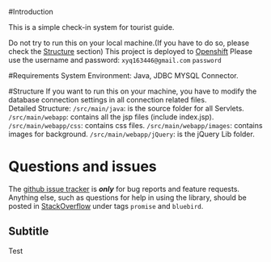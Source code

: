 #Introduction

This is a simple check-in system for tourist guide.

Do not try to run this on your local machine.(If you have to do so, please check the [Structure](https://github.com/LLTravel/Guide#Structure) section)
This project is deployed to [Openshift](https://www.openshift.com/)
Please use the username and password:
`xyq163446@gmail.com`
`password`

#Requirements
System Environment: Java, JDBC MYSQL Connector.

#Structure
If you want to run this on your machine, you have to modify the database connection settings in all connection related files.
<br>
Detailed Structure:
`/src/main/java`: is the source folder for all Servlets.
`/src/main/webapp`: contains all the jsp files (include index.jsp).
`/src/main/webapp/css`: contains css files.
`/src/main/webapp/images`: contains images for background.
`/src/main/webapp/jQuery`: is the jQuery Lib folder.


# Questions and issues

The [github issue tracker](https://github.com/petkaantonov/bluebird/issues) is **_only_** for bug reports and feature requests. Anything else, such as questions for help in using the library, should be posted in [StackOverflow](http://stackoverflow.com/questions/tagged/bluebird) under tags `promise` and `bluebird`.



## Subtitle

Test
